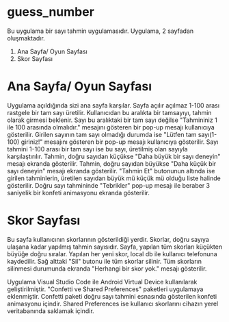 # guess_number

Bu uygulama bir sayı tahmin uygulamasıdır. Uygulama, 2 sayfadan oluşmaktadır.

1. Ana Sayfa/ Oyun Sayfası
2. Skor Sayfası

# Ana Sayfa/ Oyun Sayfası

Uygulama açıldığında sizi ana sayfa karşılar. Sayfa açılır açılmaz 1-100 arası rastgele bir tam sayı üretilir.
Kullanıcıdan bu aralıkta bir tamsayıyı, tahmin olarak girmesi beklenir. Sayı bu aralıktaki bir tam sayı değilse "Tahmininiz 1 ile 100 arasında olmalıdır." mesajını gösteren bir pop-up mesajı kullanıcıya gösterilir.
Girilen sayının tam sayı olmadığı durumda ise "Lütfen tam sayı(1-100) giriniz!" mesajını gösteren bir pop-up mesajı kullanıcıya gösterilir.
Sayı tahmini 1-100 arası bir tam sayı ise bu sayı, üretilmiş olan sayıyla karşılaştırılır.
Tahmin, doğru sayıdan küçükse "Daha büyük bir sayı deneyin" mesajı ekranda gösterilir.
Tahmin, doğru sayıdan büyükse "Daha küçük bir sayı deneyin" mesajı ekranda gösterilir.
"Tahmin Et" butonunun altında ise girilen tahminlerin, üretilen sayıdan büyük mü küçük mü olduğu liste halinde gösterilir.
Doğru sayı tahmininde "Tebrikler" pop-up mesajı ile beraber 3 saniyelik bir konfeti animasyonu ekranda gösterilir.

# Skor Sayfası

Bu sayfa kullanıcının skorlarının gösterildiği yerdir. Skorlar, doğru sayıya ulaşana kadar yapılmış tahmin sayısıdır.
Sayfa, yapılan tüm skorları küçükten büyüğe doğru sıralar. Yapılan her yeni skor, local db ile kullanıcı telefonuna kaydedilir.
Sağ alttaki "Sil" butonu ile tüm skorlar silinir. Tüm skorların silinmesi durumunda ekranda "Herhangi bir skor yok." mesajı gösterilir.

Uygulama Visual Studio Code ile Android Virtual Device kullanılarak geliştirilmiştir. 
"Confetti ve Shared Preferences" paketleri uygulamaya eklenmiştir.
Confetti paketi doğru sayı tahmini esnasında gösterilen konfeti animasyonu içindir.
Shared Preferences ise kullanıcı skorlarını cihazın yerel veritabanında saklamak içindir.  




 
 
   
